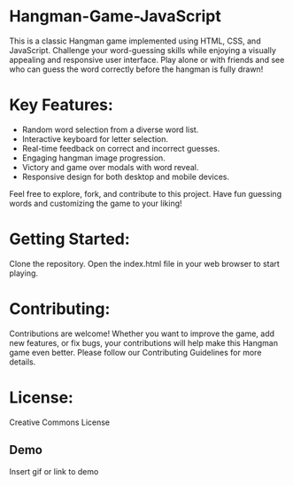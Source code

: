 # Hangman-Game-JavaScript

This is a classic Hangman game implemented using HTML, CSS, and JavaScript. Challenge your word-guessing skills while enjoying a visually appealing and responsive user interface. Play alone or with friends and see who can guess the word correctly before the hangman is fully drawn!

# Key Features:

- Random word selection from a diverse word list.
- Interactive keyboard for letter selection.
- Real-time feedback on correct and incorrect guesses.
- Engaging hangman image progression.
- Victory and game over modals with word reveal.
- Responsive design for both desktop and mobile devices.

Feel free to explore, fork, and contribute to this project. Have fun guessing words and customizing the game to your liking!

# Getting Started:

Clone the repository.
Open the index.html file in your web browser to start playing.

# Contributing:

Contributions are welcome! Whether you want to improve the game, add new features, or fix bugs, your contributions will help make this Hangman game even better. Please follow our Contributing Guidelines for more details.

# License:
Creative Commons License
## Demo

Insert gif or link to demo

